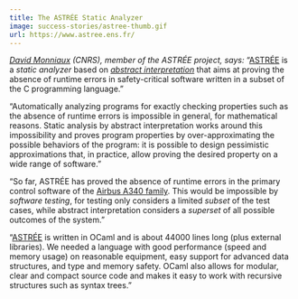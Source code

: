 ```yaml
---
title: The ASTRÉE Static Analyzer
image: success-stories/astree-thumb.gif
url: https://www.astree.ens.fr/
---
```


*[David Monniaux](https://www-verimag.imag.fr/~monniaux/) (CNRS), member
of the ASTRÉE project, says:* “[ASTRÉE](https://www.astree.ens.fr/) is a
*static analyzer* based on *[abstract
interpretation](https://www.di.ens.fr/%7Ecousot/aiintro.shtml)* that aims
at proving the absence of runtime errors in safety-critical software
written in a subset of the C programming language.”

“Automatically analyzing programs for exactly checking properties such
as the absence of runtime errors is impossible in general, for
mathematical reasons. Static analysis by abstract interpretation works
around this impossibility and proves program properties by
over-approximating the possible behaviors of the program: it is possible
to design pessimistic approximations that, in practice, allow proving
the desired property on a wide range of software.”

“So far, ASTRÉE has proved the absence of runtime errors in the primary
control software of the [Airbus A340
family](https://www.airbus.com/aircraft/previous-generation-aircraft/a340-family.html). This
would be impossible by *software testing*, for testing only considers a
limited *subset* of the test cases, while abstract interpretation
considers a *superset* of all possible outcomes of the system.”

“[ASTRÉE](https://www.astree.ens.fr/) is written in OCaml and is about
44000 lines long (plus external libraries). We needed a language with
good performance (speed and memory usage) on reasonable equipment, easy
support for advanced data structures, and type and memory safety. OCaml
also allows for modular, clear and compact source code and makes it easy
to work with recursive structures such as syntax trees.”
